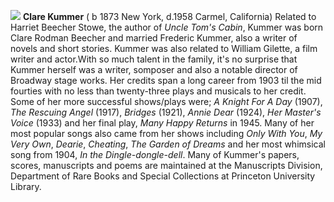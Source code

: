 ![](/clarekummer.gif)
**Clare Kummer** ( b 1873 New York, d.1958 Carmel, California) Related to Harriet Beecher Stowe, the author of *Uncle Tom's Cabin*, Kummer was born Clare Rodman Beecher and married Frederic Kummer, also a writer of novels and short stories. Kummer was also related to William Gilette, a film writer and actor.With so much talent in the family, it's no surprise that Kummer herself was a writer, somposer and also a notable director of Broadway stage works. Her credits span a long career from 1903 til the mid fourties with no less than twenty-three plays and musicals to her credit. Some of her more successful shows/plays were; *A Knight For A Day* (1907), *The Rescuing Angel* (1917), *Bridges* (1921), *Annie Dear* (1924), *Her Master's Voice* (1933) and her final play, *Many Happy Returns* in 1945. Many of her most popular songs also came from her shows including *Only With You*, *My Very Own*, *Dearie*, *Cheating*, *The Garden of Dreams* and her most whimsical song from 1904, *In the Dingle-dongle-dell*. Many of Kummer's papers, scores, manuscripts and poems are maintained at the Manuscripts Division, Department of Rare Books and Special Collections at Princeton University Library. 